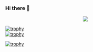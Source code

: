 ### Hi there 👋

<div align="center">
  <img src="https://visitor-badge.laobi.icu/badge?page_id=Marwanfouz.Marwanfouz&left_color=forestgreen&right_color=yellow"  />
</div>


[![trophy](https://github-profile-trophy.vercel.app/?username=Marwanfouz)](https://github.com/ryo-ma/github-profile-trophy)
</br>
[![trophy](https://github-profile-trophy.vercel.app/?username=Marwanfouz&theme=onedark)](https://github.com/ryo-ma/github-profile-trophy)

[![trophy](https://github-readme-stats.vercel.app/api?username=Marwanfouz&amp;count_private=true&amp;include_all_commits=true)]()
<!--
**Marwanfouz/Marwanfouz** is a ✨ _special_ ✨ repository because its `README.md` (this file) appears on your GitHub profile.

Here are some ideas to get you started:

- 🔭 I’m currently working on ...
- 🌱 I’m currently learning ...
- 👯 I’m looking to collaborate on ...
- 🤔 I’m looking for help with ...
- 💬 Ask me about ...
- 📫 How to reach me: ...
- 😄 Pronouns: ...
- ⚡ Fun fact: ...
-->
